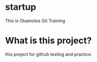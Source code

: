 startup
=======
This is Okamotos Git Training

# What is this project?
this project for github testing and practice.
